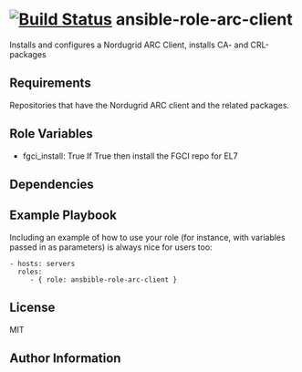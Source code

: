 [![Build Status](https://travis-ci.org/CSCfi/ansible-role-arc-client.svg)](https://travis-ci.org/CSCfi/ansible-role-arc-client)
ansible-role-arc-client
=========

Installs and configures a Nordugrid ARC Client, installs CA- and CRL-packages

Requirements
------------

Repositories that have the Nordugrid ARC client and the related packages.

Role Variables
--------------

   - fgci\_install: True
     If True then install the FGCI repo for EL7

Dependencies
------------


Example Playbook
----------------

Including an example of how to use your role (for instance, with variables passed in as parameters) is always nice for users too:

    - hosts: servers
      roles:
         - { role: ansbible-role-arc-client }

License
-------

MIT

Author Information
------------------

